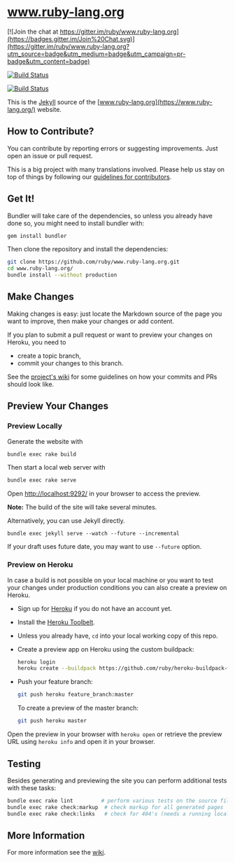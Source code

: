 www.ruby-lang.org
=================

[![Join the chat at https://gitter.im/ruby/www.ruby-lang.org](https://badges.gitter.im/Join%20Chat.svg)](https://gitter.im/ruby/www.ruby-lang.org?utm_source=badge&utm_medium=badge&utm_campaign=pr-badge&utm_content=badge)

[![Build Status](https://github.com/ruby/www.ruby-lang.org/workflows/ci/badge.svg)](https://github.com/ruby/www.ruby-lang.org/actions?query=branch%3Amaster)

[![Build Status](https://travis-ci.org/ruby/www.ruby-lang.org.svg?branch=master)](https://travis-ci.org/ruby/www.ruby-lang.org)

This is the [Jekyll](http://www.jekyllrb.com/) source of
the [www.ruby-lang.org](https://www.ruby-lang.org/) website.

## How to Contribute?

You can contribute by reporting errors or suggesting improvements.
Just open an issue or pull request.

This is a big project with many translations involved.
Please help us stay on top of things by following our
[guidelines for contributors](https://github.com/ruby/www.ruby-lang.org/wiki).

## Get It!

Bundler will take care of the dependencies, so unless you
already have done so, you might need to install bundler with:

``` sh
gem install bundler
```

Then clone the repository and install the dependencies:

``` sh
git clone https://github.com/ruby/www.ruby-lang.org.git
cd www.ruby-lang.org/
bundle install --without production
```

## Make Changes

Making changes is easy:
just locate the Markdown source of the page you want to improve,
then make your changes or add content.

If you plan to submit a pull request or want to preview your changes
on Heroku, you need to

* create a topic branch,
* commit your changes to this branch.

See the [project's wiki][wiki] for some guidelines on how
your commits and PRs should look like.

## Preview Your Changes

### Preview Locally

Generate the website with

``` sh
bundle exec rake build
```

Then start a local web server with

``` sh
bundle exec rake serve
```

Open [http://localhost:9292/](http://localhost:9292/)
in your browser to access the preview.

**Note:** The build of the site will take several minutes.

Alternatively, you can use Jekyll directly.

```
bundle exec jekyll serve --watch --future --incremental
```

If your draft uses future date, you may want to use `--future` option.

### Preview on Heroku

In case a build is not possible on your local machine
or you want to test your changes under production conditions
you can also create a preview on Heroku.

  * Sign up for [Heroku](http://www.heroku.com) if you do not have
    an account yet.

  * Install the [Heroku Toolbelt](https://toolbelt.heroku.com).

  * Unless you already have, `cd` into your local working copy of this repo.

  * Create a preview app on Heroku using the custom buildpack:

    ``` sh
    heroku login
    heroku create --buildpack https://github.com/ruby/heroku-buildpack-www-ruby-lang.git
    ```

  * Push your feature branch:

    ``` sh
    git push heroku feature_branch:master
    ```

    To create a preview of the master branch:

    ``` sh
    git push heroku master
    ```

Open the preview in your browser with `heroku open` or
retrieve the preview URL using `heroku info` and open it in your browser.


## Testing

Besides generating and previewing the site
you can perform additional tests with these tasks:

``` sh
bundle exec rake lint         # perform various tests on the source files
bundle exec rake check:markup  # check markup for all generated pages
bundle exec rake check:links   # check for 404's (needs a running local server)
```

## More Information

For more information see the [wiki][wiki].

[wiki]: https://github.com/ruby/www.ruby-lang.org/wiki
